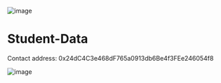 ![image](https://github.com/user-attachments/assets/ceaa912a-0c91-4ad8-92a2-c9a6bccd2ed5)

# Student-Data
Contact address: 0x24dC4C3e468dF765a0913db6Be4f3FEe246054f8

![image](https://github.com/user-attachments/assets/bf27c3d8-5ed3-4edd-a9cf-d52d87ce4c60)
